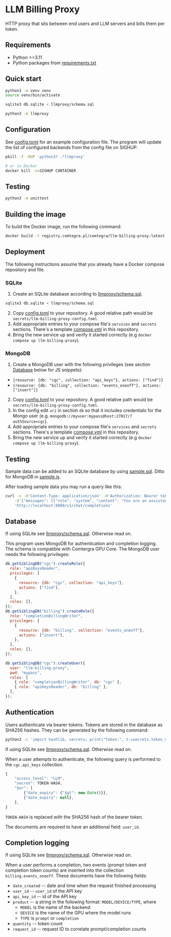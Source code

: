 # LLM Billing Proxy

HTTP proxy that sits between end users and LLM servers and bills them per token.

## Requirements

* Python >=3.11
* Python packages from [requirements.txt](requirements.txt)

## Quick start

```sh
python3 -m venv venv
source venv/bin/activate

sqlite3 db.sqlite < llmproxy/schema.sql

python3 -m llmproxy
```

## Configuration

See [config.toml](config.toml) for an example configuration file.
The program will update the list of configured backends from the config file
on SIGHUP.

```sh
pkill -f -HUP 'python3? .*llmproxy'

# or in Docker
docker kill -s=SIGHUP CONTAINER
```

## Testing

```sh
python3 -m unittest
```

## Building the image

To build the Docker image, run the following command:

```sh
docker build -t registry.comtegra.pl/comtegra/llm-billing-proxy:latest .
```

## Deployment

The following instructions assume that you already have a Docker compose
repository and file.

### SQLite

1. Create an SQLite database according to
   [llmproxy/schema.sql](llmproxy/schema.sql).

```sh
sqlite3 db.sqlite < llmproxy/schema.sql
```

2. Copy [config.toml](config.toml) to your repository. A good relative path
would be `secrets/llm-billing-proxy-config.toml`.
3. Add appropriate entries to your compose file's `services` and `secrets`
sections. There's a template [compose.yml](compose.yml) in this repository.
4. Bring the new service up and verify it started correctly
(e.g `docker compose up llm-billing-proxy`).

### MongoDB

1. Create a MongoDB user with the following privileges (see section
[Database](#database) below for JS snippets):
  * `{resource: {db: "cgc", collection: "api_keys"}, actions: ["find"]}`
  * `{resource: {db: "billing", collection: "events_oneoff"}, actions: ["insert"]}`
2. Copy [config.toml](config.toml) to your repository. A good relative path
would be `secrets/llm-billing-proxy-config.toml`.
3. In the config edit `uri` in section `db` so that it includes credentials for
the Mongo user (e.g. `mongodb://myuser:mypass@host:27017/?authSource=cgc`).
4. Add appropriate entries to your compose file's `services` and `secrets`
sections. There's a template [compose.yml](compose.yml) in this repository.
5. Bring the new service up and verify it started correctly
(e.g `docker compose up llm-billing-proxy`).

## Testing

Sample data can be added to an SQLite database by using [sample.sql](sample.sql).
Ditto for MongoDB in [sample.js](sample.js).

After loading sample data you may run a query like this:

```sh
curl -v -H'Content-Type: application/json' -H'Authorization: Bearer token2' \
    -d'{"messages": [{"role": "system", "content": "You are an assistant."}, {"role": "user", "content": "Write a limerick about python exceptions"}], "model": "llama31-70b", "stream": true}' \
    'http://localhost:8080/v1/chat/completions'
```

## Database

If using SQLite see [llmproxy/schema.sql](llmproxy/schema.sql).
Otherwise read on.

This program uses MongoDB for authentication and completion logging.
The schema is compatible with Comtergra GPU Core.
The MongoDB user needs the following privileges:

```js
db.getSiblingDB("cgc").createRole({
  role: "apiKeysReader",
  privileges: [
    {
      resource: {db: "cgc", collection: "api_keys"},
      actions: ["find"],
    },
  ],
  roles: [],
});
db.getSiblingDB("billing").createRole({
  role: "completionBillingWriter",
  privileges: [
    {
      resource: {db: "billing", collection: "events_oneoff"},
      actions: ["insert"],
    },
  ],
  roles: [],
});

db.getSiblingDB("cgc").createUser({
  user: "llm-billing-proxy",
  pwd: "mypass",
  roles: [
    { role: "completionBillingWriter", db: "cgc" },
    { role: "apiKeysReader", db: "billing" },
  ],
});
```

## Authentication

Users authenticate via bearer tokens.
Tokens are stored in the database as SHA256 hashes.
They can be generated by the following command:

```sh
python3 -c 'import hashlib, secrets; print("Token:", t:=secrets.token_urlsafe(64)); print("Hash:", hashlib.sha256(t.encode()).hexdigest())'
```

If using SQLite see [llmproxy/schema.sql](llmproxy/schema.sql).
Otherwise read on.

When a user attempts to authenticate, the following query is performed to the
`cgc.api_keys` collection.

```js
{
    "access_level": "LLM",
    "secret": TOKEN-HASH,
    "$or": [
        {"date_expiry": {"$gt": new Date()}},
        {"date_expiry": null},
    ],
}
```

`TOKEN-HASH` is replaced with the SHA256 hash of the bearer token.

The documents are required to have an additional field: `user_id`.

## Completion logging

If using SQLite see [llmproxy/schema.sql](llmproxy/schema.sql).
Otherwise read on.

When a user performs a completion, two events (prompt token and completion
token counts) are inserted into the collection `billing.events_oneoff`.
These documents have the following fields:

* `date_created` -- date and time when the request finished processing
* `user_id` -- `user_id` of the API key
* `api_key_id` -- id of the API key
* `product` -- a string in the following format: `MODEL/DEVICE/TYPE`, where
    * `MODEL` is the name of the backend
    * `DEVICE` is the name of the GPU where the model runs
    * `TYPE` is `prompt` or `completion`
* `quantity` -- token count
* `request_id` -- request ID to correlate prompt/completion counts
